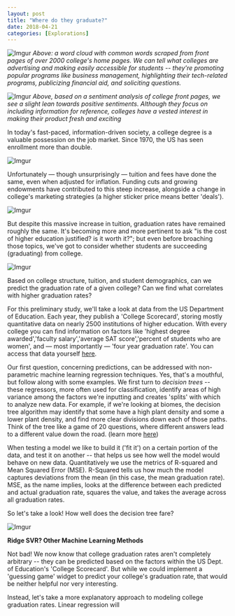 ```yaml
---
layout: post
title: "Where do they graduate?"
date: 2018-04-21
categories: [Explorations]
---
```


![Imgur](https://i.imgur.com/ZmQtHtW.png)
*Above: a word cloud with common words scraped from front pages of over
2000 college's home pages. We can tell what colleges are advertising and
making easily accessible for students -- they're promoting popular programs
like business management, highlighting their tech-related programs, publicizing
financial aid, and soliciting questions.*

![Imgur](https://i.imgur.com/hEIioHP.png)
*Above, based on a sentiment analysis of college front pages, we see a
slight lean towards positive sentiments. Although they focus on including
information for reference, colleges have a vested interest in making their
product fresh and exciting*

In today's fast-paced, information-driven society, a college degree is a valuable
possession on the job market. Since 1970, the US has seen enrollment more than double.

![Imgur](https://i.imgur.com/BbSDDr4.png)

Unfortunately —  though unsurprisingly — tuition and fees have done the same, even when adjusted
for inflation. Funding cuts and growing endowments have contributed to this steep increase, alongside
a change in college's marketing strategies (a higher sticker price means better 'deals').

![Imgur](https://i.imgur.com/gygM6R2.png)

But despite this massive increase in tuition, graduation rates have remained roughly the same. It's becoming
more and more pertinent to ask "is the cost of higher education justified? is it worth it?"; but even before
broaching those topics, we've got to consider whether students are succeeding (graduating) from college.

![Imgur](https://i.imgur.com/VOj2FX4.png)

Based on college structure, tuition, and student demographics, can we predict the graduation rate of a given college?
Can we find what correlates with higher graduation rates?

For this preliminary study, we'll take a look at data from the US Department of Education. Each year, they publish a
'College Scorecard', storing mostly quantitative data on nearly 2500 institutions of higher education. With every college
you can find information on factors like 'highest degree awarded','faculty salary','average SAT score','percent of students
who are women', and — most importantly — 'four year graduation rate'. You can access that data yourself [here](https://collegescorecard.ed.gov/data/).

Our first question, concerning predictions, can be addressed with non-parametric machine learning regression techniques. Yes,
that's a mouthful, but follow along with some examples. We first turn to *decision trees* -- these regressors, more often used for classification, identify areas of high variance among the factors we're inputting and creates 'splits' with which to analyze new data. For example, if we're looking at biomes, the decision tree algorithm may identify that some have a high plant density and some a lower plant density, and find more clear divisions down each of those paths. Think of the tree like a game of 20 questions, where different answers lead to a different value down the road. (learn more [here](https://towardsdatascience.com/decision-trees-in-machine-learning-641b9c4e8052))

When testing a model we like to build it ('fit it') on a certain portion of the data, and test it on another -- that helps us
see how well the model would behave on new data. Quantitatively we use the metrics of R-squared and Mean Squared Error (MSE). R-Squared tells us how much the model captures deviations from the mean (in this case, the mean graduation rate). MSE, as the
name implies, looks at the difference between each predicted and actual graduation rate, squares the value, and takes the
average across all graduation rates.

So let's take a look! How well does the decision tree fare?

![Imgur](https://i.imgur.com/PeTjZ2X.png)

**Ridge SVR? Other Machine Learning Methods**

Not bad! We now know that college graduation rates aren't completely arbitrary -- they can be predicted based on the factors
within the US Dept. of Education's 'College Scorecard'. But while we could implement a 'guessing game' widget to predict your
college's graduation rate, that would be neither helpful nor very interesting.

Instead, let's take a more explanatory approach to modeling college graduation rates. Linear regression will
